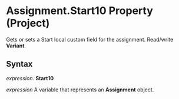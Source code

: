 
# Assignment.Start10 Property (Project)

Gets or sets a Start local custom field for the assignment. Read/write  **Variant**.


## Syntax

 _expression_. **Start10**

 _expression_ A variable that represents an **Assignment** object.

